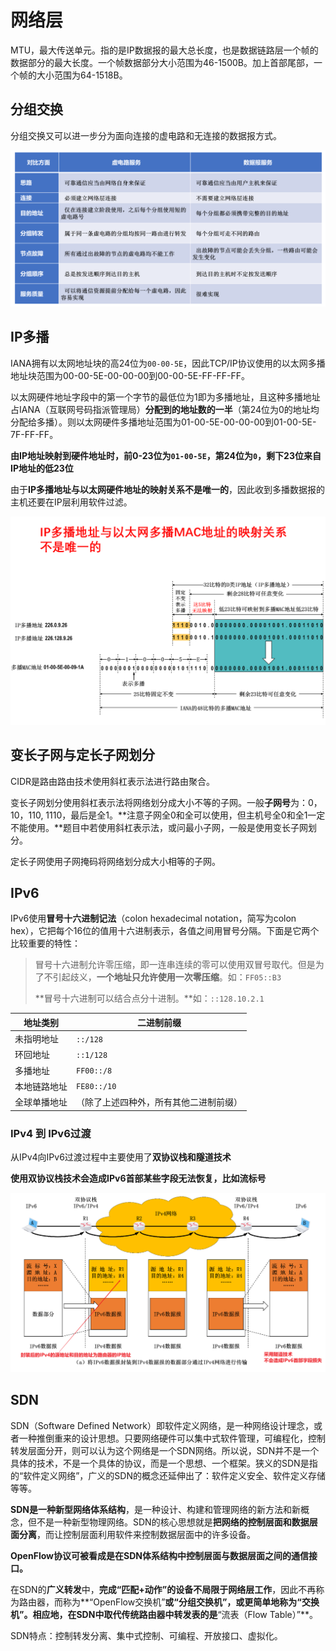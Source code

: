 

# 网络层

MTU，最大传送单元。指的是IP数据报的最大总长度，也是数据链路层一个帧的数据部分的最大长度。一个帧数据部分大小范围为46-1500B。加上首部尾部，一个帧的大小范围为64-1518B。



## 分组交换

分组交换又可以进一步分为面向连接的虚电路和无连接的数据报方式。

![image-20211031161422568](assets/%E7%BD%91%E7%BB%9C%E5%B1%82/image-20211031161422568.png)

## IP多播

IANA拥有以太网地址块的高24位为`00-00-5E`，因此TCP/IP协议使用的以太网多播地址块范围为00-00-5E-00-00-00到00-00-5E-FF-FF-FF。

以太网硬件地址字段中的第一个字节的最低位为1即为多播地址，且这种多播地址占IANA（互联网号码指派管理局）**分配到的地址数的一半**（第24位为0的地址均分配给多播）。则以太网硬件多播地址范围为01-00-5E-00-00-00到01-00-5E-7F-FF-FF。

**由IP地址映射到硬件地址时，前0-23位为`01-00-5E`，第24位为`0`，剩下23位来自IP地址的低23位**

由于**IP多播地址与以太网硬件地址的映射关系不是唯一的**，因此收到多播数据报的主机还要在IP层利用软件过滤。

![image-20210919183810978](assets/%E7%BD%91%E7%BB%9C%E5%B1%82/image-20210919183810978.png)





## 变长子网与定长子网划分

CIDR是路由路由技术使用斜杠表示法进行路由聚合。

变长子网划分使用斜杠表示法将网络划分成大小不等的子网。一般**子网号**为：0，10，110, 1110，最后是全1。**注意子网全0和全可以使用，但主机号全0和全1一定不能使用。**题目中若使用斜杠表示法，或问最小子网，一般是使用变长子网划分。

定长子网使用子网掩码将网络划分成大小相等的子网。





## IPv6

IPv6使用**冒号十六进制记法**（colon hexadecimal notation，简写为colon hex），它把每个16位的值用十六进制表示，各值之间用冒号分隔。下面是它两个比较重要的特性：

> 冒号十六进制允许零压缩，即一连串连续的零可以使用双冒号取代。但是为了不引起歧义，**一个地址只允许使用一次零压缩**。如：`FF05::B3`
>
> **冒号十六进制可以结合点分十进制。**如：`::128.10.2.1`

| 地址类别     | 二进制前缀                             |
| ------------ | -------------------------------------- |
| 未指明地址   | `::/128`                               |
| 环回地址     | `::1/128`                              |
| 多播地址     | `FF00::/8`                             |
| 本地链路地址 | `FE80::/10`                            |
| 全球单播地址 | （除了上述四种外，所有其他二进制前缀） |



### IPv4 到 IPv6过渡

从IPv4向IPv6过渡过程中主要使用了**双协议栈和隧道技术**

**使用双协议栈技术会造成IPv6首部某些字段无法恢复，比如流标号**

![image-20211031150821341](assets/%E7%BD%91%E7%BB%9C%E5%B1%82/image-20211031150821341.png)

## SDN

SDN（Software Defined Network）即软件定义网络，是一种网络设计理念，或者一种推倒重来的设计思想。只要网络硬件可以集中式软件管理，可编程化，控制转发层面分开，则可以认为这个网络是一个SDN网络。所以说，SDN并不是一个具体的技术，不是一个具体的协议，而是一个思想、一个框架。狭义的SDN是指的“软件定义网络”，广义的SDN的概念还延伸出了：软件定义安全、软件定义存储等等。

**SDN是一种新型网络体系结构**，是一种设计、构建和管理网络的新方法和新概念，但不是一种新型物理网络。SDN的核心思想就是**把网络的控制层面和数据层面分离**，而让控制层面利用软件来控制数据层面中的许多设备。

**OpenFlow协议可被看成是在SDN体系结构中控制层面与数据层面之间的通信接口。**

在SDN的**广义转发**中，**完成“匹配+动作”的设备不局限于网络层工作**，因此不再称为路由器，而称为**“OpenFlow交换机”**或“分组交换机”，或更简单地称为“交换机”。相应地，在SDN中取代传统路由器中转发表的是**“流表（Flow Table）”**。

SDN特点：控制转发分离、集中式控制、可编程、开放接口、虚拟化。



















